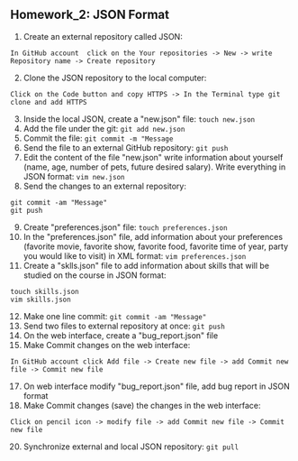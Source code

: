 ## Homework_2: JSON Format
1. Create an external repository called JSON:
```
In GitHub account  click on the Your repositories -> New -> write Repository name -> Create repository
```
2. Clone the JSON repository to the local computer:
```
Click on the Code button and copy HTTPS -> In the Terminal type git clone and add HTTPS
```
3. Inside the local JSON, create a "new.json" file: `touch new.json`
4. Add the file under the git: `git add new.json`
5. Commit the file: `git commit -m "Message`
6. Send the file to an external GitHub repository: `git push`
7. Edit the content of the file "new.json" write information about yourself (name, age, number of pets, future desired salary). Write everything in JSON format: `vim new.json`
8. Send the changes to an external repository:
```
git commit -am "Message"
git push
```
9. Create "preferences.json" file: `touch preferences.json`
10. In the "preferences.json" file, add information about your preferences (favorite movie, favorite show, favorite food, favorite time of year, party you would like to visit) in XML format: `vim preferences.json`
11. Create a "sklls.json" file to add information about skills that will be studied on the course in JSON format:
```
touch skills.json
vim skills.json
```
12. Make one line commit: `git commit -am "Message"`
13. Send two files to external repository at once: `git push`
14. On the web interface, create a "bug_report.json" file
15. Make Commit changes on the web interface:
```
In GitHub account click Add file -> Create new file -> add Commit new file -> Commit new file
```
17. On web interface modify "bug_report.json" file, add bug report in JSON format
18. Make Commit changes (save) the changes in the web interface:
```
Сlick on pencil icon -> modify file -> add Commit new file -> Commit new file
```
20. Synchronize external and local JSON repository: `git pull`
